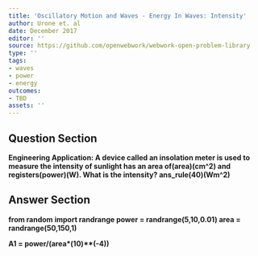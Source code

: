 ```yaml
---
title: 'Oscillatory Motion and Waves - Energy In Waves: Intensity'
author: Urone et. al
date: December 2017
editor: ''
source: https://github.com/openwebwork/webwork-open-problem-library
type: ''
tags:
- waves
- power
- energy
outcomes:
- TBD
assets: ''
---
```


## Question Section 

<b>
Engineering Application: A device called an insolation meter is used to measure the intensity of sunlight has an area of(area)(cm^2) and registers(power)(W). What is the intensity?
ans_rule(40)(Wm^2)



## Answer Section

from random import randrange
power = randrange(5,10,0.01)
area = randrange(50,150,1)

A1 = power/(area*(10)**(-4))